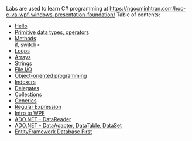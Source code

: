 Labs are used to learn C# programming at https://ngocminhtran.com/hoc-c-va-wpf-windows-presentation-foundation/
Table of contents:
<ul>
  <li><a href="https://github.com/TranNgocMinh/Learn-C-Sharp/tree/master/Lab01">Hello</a></li>
  <li><a href="https://github.com/TranNgocMinh/Learn-C-Sharp/tree/master/Lab02">Primitive data types, operators</a></li>
  <li><a href="https://github.com/TranNgocMinh/Learn-C-Sharp/tree/master/Lab03">Methods</a></li
  <li><a href="https://github.com/TranNgocMinh/Learn-C-Sharp/tree/master/Lab04">if, switch</a></li>>
  <li><a href="https://github.com/TranNgocMinh/Learn-C-Sharp/tree/master/Lab05">Loops</a></li>
  <li><a href="https://github.com/TranNgocMinh/Learn-C-Sharp/tree/master/Lab06">Arrays</a></li>
  <li><a href="https://github.com/TranNgocMinh/Learn-C-Sharp/tree/master/Lab07">Strings</a></li>
  <li><a href="https://github.com/TranNgocMinh/Learn-C-Sharp/tree/master/Lab08">File I/O</a></li>
  <li><a href="https://github.com/TranNgocMinh/Learn-C-Sharp/tree/master/Lab09">Object-oriented programming</a></li>
  <li><a href="https://github.com/TranNgocMinh/Learn-C-Sharp/tree/master/Lab10">Indexers</a></li>
  <li><a href="https://github.com/TranNgocMinh/Learn-C-Sharp/tree/master/Lab11">Delegates</a></li>
  <li><a href="https://github.com/TranNgocMinh/Learn-C-Sharp/tree/master/Lab12">Collections</a></li>
  <li><a href="https://github.com/TranNgocMinh/Learn-C-Sharp/tree/master/Lab13">Generics</a></li>
  <li><a href="https://github.com/TranNgocMinh/Learn-C-Sharp/tree/master/Lab14">Regular Expression</a></li>
  <li><a href="https://github.com/TranNgocMinh/Learn-C-Sharp/tree/master/Lab15">Intro to WPF</a></li>
  <li><a href="https://github.com/TranNgocMinh/Learn-C-Sharp/tree/master/Lab16">ADO.NET - DataReader</a></li>
  <li><a href="https://github.com/TranNgocMinh/Learn-C-Sharp/tree/master/Lab17">ADO.NET - DataAdapter, DataTable, DataSet</a></li>
  <li><a href="https://github.com/TranNgocMinh/Learn-C-Sharp/tree/master/Lab18">EntityFramework Database First</a></li>
</ul>
